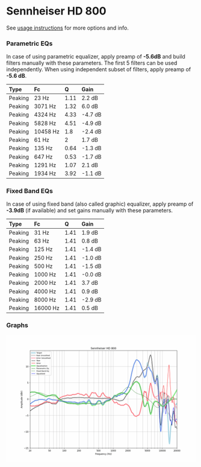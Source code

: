 # Sennheiser HD 800
See [usage instructions](https://github.com/jaakkopasanen/AutoEq#usage) for more options and info.

### Parametric EQs
In case of using parametric equalizer, apply preamp of **-5.6dB** and build filters manually
with these parameters. The first 5 filters can be used independently.
When using independent subset of filters, apply preamp of **-5.6 dB**.

| Type    | Fc       |    Q | Gain    |
|:--------|:---------|:-----|:--------|
| Peaking | 23 Hz    | 1.11 | 2.2 dB  |
| Peaking | 3071 Hz  | 1.32 | 6.0 dB  |
| Peaking | 4324 Hz  | 4.33 | -4.7 dB |
| Peaking | 5828 Hz  | 4.51 | -4.9 dB |
| Peaking | 10458 Hz | 1.8  | -2.4 dB |
| Peaking | 61 Hz    | 2    | 1.7 dB  |
| Peaking | 135 Hz   | 0.64 | -1.3 dB |
| Peaking | 647 Hz   | 0.53 | -1.7 dB |
| Peaking | 1291 Hz  | 1.07 | 2.1 dB  |
| Peaking | 1934 Hz  | 3.92 | -1.1 dB |

### Fixed Band EQs
In case of using fixed band (also called graphic) equalizer, apply preamp of **-3.9dB**
(if available) and set gains manually with these parameters.

| Type    | Fc       |    Q | Gain    |
|:--------|:---------|:-----|:--------|
| Peaking | 31 Hz    | 1.41 | 1.9 dB  |
| Peaking | 63 Hz    | 1.41 | 0.8 dB  |
| Peaking | 125 Hz   | 1.41 | -1.4 dB |
| Peaking | 250 Hz   | 1.41 | -1.0 dB |
| Peaking | 500 Hz   | 1.41 | -1.5 dB |
| Peaking | 1000 Hz  | 1.41 | -0.0 dB |
| Peaking | 2000 Hz  | 1.41 | 3.7 dB  |
| Peaking | 4000 Hz  | 1.41 | 0.9 dB  |
| Peaking | 8000 Hz  | 1.41 | -2.9 dB |
| Peaking | 16000 Hz | 1.41 | 0.5 dB  |

### Graphs
![](./Sennheiser%20HD%20800.png)